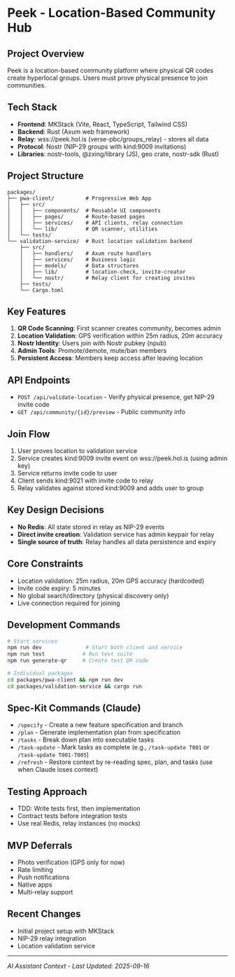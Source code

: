 # Peek - Location-Based Community Hub

## Project Overview
Peek is a location-based community platform where physical QR codes create hyperlocal groups. Users must prove physical presence to join communities.

## Tech Stack
- **Frontend**: MKStack (Vite, React, TypeScript, Tailwind CSS)
- **Backend**: Rust (Axum web framework)
- **Relay**: wss://peek.hol.is (verse-pbc/groups_relay) - stores all data
- **Protocol**: Nostr (NIP-29 groups with kind:9009 invitations)
- **Libraries**: nostr-tools, @zxing/library (JS), geo crate, nostr-sdk (Rust)

## Project Structure
```
packages/
├── pwa-client/          # Progressive Web App
│   ├── src/
│   │   ├── components/  # Reusable UI components
│   │   ├── pages/       # Route-based pages
│   │   ├── services/    # API clients, relay connection
│   │   └── lib/         # QR scanner, utilities
│   └── tests/
└── validation-service/  # Rust location validation backend
    ├── src/
    │   ├── handlers/    # Axum route handlers
    │   ├── services/    # Business logic
    │   ├── models/      # Data structures
    │   ├── lib/         # location-check, invite-creator
    │   └── nostr/       # Relay client for creating invites
    ├── tests/
    └── Cargo.toml
```

## Key Features
1. **QR Code Scanning**: First scanner creates community, becomes admin
2. **Location Validation**: GPS verification within 25m radius, 20m accuracy
3. **Nostr Identity**: Users join with Nostr pubkey (npub)
4. **Admin Tools**: Promote/demote, mute/ban members
5. **Persistent Access**: Members keep access after leaving location

## API Endpoints
- `POST /api/validate-location` - Verify physical presence, get NIP-29 invite code
- `GET /api/community/{id}/preview` - Public community info

## Join Flow
1. User proves location to validation service
2. Service creates kind:9009 invite event on wss://peek.hol.is (using admin key)
3. Service returns invite code to user
4. Client sends kind:9021 with invite code to relay
5. Relay validates against stored kind:9009 and adds user to group

## Key Design Decisions
- **No Redis**: All state stored in relay as NIP-29 events
- **Direct invite creation**: Validation service has admin keypair for relay
- **Single source of truth**: Relay handles all data persistence and expiry

## Core Constraints
- Location validation: 25m radius, 20m GPS accuracy (hardcoded)
- Invite code expiry: 5 minutes
- No global search/directory (physical discovery only)
- Live connection required for joining

## Development Commands
```bash
# Start services
npm run dev              # Start both client and service
npm run test            # Run test suite
npm run generate-qr     # Create test QR code

# Individual packages
cd packages/pwa-client && npm run dev
cd packages/validation-service && cargo run
```

## Spec-Kit Commands (Claude)
- `/specify` - Create a new feature specification and branch
- `/plan` - Generate implementation plan from specification
- `/tasks` - Break down plan into executable tasks
- `/task-update` - Mark tasks as complete (e.g., `/task-update T001` or `/task-update T001-T005`)
- `/refresh` - Restore context by re-reading spec, plan, and tasks (use when Claude loses context)

## Testing Approach
- TDD: Write tests first, then implementation
- Contract tests before integration tests
- Use real Redis, relay instances (no mocks)

## MVP Deferrals
- Photo verification (GPS only for now)
- Rate limiting
- Push notifications
- Native apps
- Multi-relay support

## Recent Changes
- Initial project setup with MKStack
- NIP-29 relay integration
- Location validation service

---
*AI Assistant Context - Last Updated: 2025-09-16*